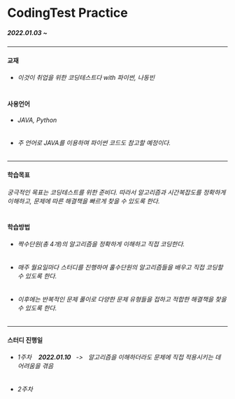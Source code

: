 # CodingTest Practice 
##### 2022.01.03 ~
--------------------------
#### 교재 
* ######  이것이 취업을 위한 코딩테스트다 with 파이썬, 나동빈
#
#### 사용언어
* ###### JAVA, Python
* ###### 주 언어로 JAVA를 이용하며 파이썬 코드도 참고할 예정이다.
--------------------------
#### 학습목표
###### 궁극적인 목표는 코딩테스트를 위한 준비다. 따라서 알고리즘과 시간복잡도를 정확하게 이해하고, 문제에 따른 해결책을 빠르게 찾을 수 있도록 한다.
#
#### 학습방법
* ###### 짝수단원(총 4개)의 알고리즘을 정확하게 이해하고 직접 코딩한다.
* ###### 매주 월요일마다 스터디를 진행하여 홀수단원의 알고리즘들을 배우고 직접 코딩할 수 있도록 한다.  
* ###### 이후에는 반복적인 문제 풀이로 다양한 문제 유형들을 접하고 적합한 해결책을 찾을 수 있도록 한다.
--------------------------
#### 스터디 진행일
* ###### 1주차 &nbsp;&nbsp;&nbsp;**2022.01.10** &nbsp;&nbsp;->&nbsp;&nbsp; 알고리즘을 이해하더라도 문제에 직접 적용시키는 데 어려움을 겪음
* ###### 2주차 &nbsp;&nbsp;&nbsp;
